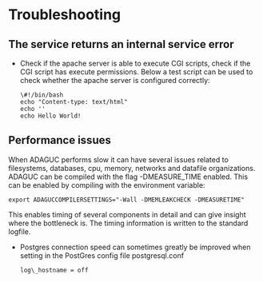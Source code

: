 Troubleshooting
===============

The service returns an internal service error
---------------------------------------------

-   Check if the apache server is able to execute CGI scripts, check if
    the CGI script has execute permissions. Below a test script can be
    used to check whether the apache server is configured correctly:
    ```
    \#!/bin/bash
    echo "Content-type: text/html"
    echo ''
    echo Hello World!
    ```

Performance issues
------------------

When ADAGUC performs slow it can have several issues related to
filesystems, databases, cpu, memory, networks and datafile
organizations. ADAGUC can be compiled with the flag -DMEASURE\_TIME
enabled. This can be enabled by compiling with the environment
variable:
```
export ADAGUCCOMPILERSETTINGS="-Wall -DMEMLEAKCHECK -DMEASURETIME"
```

This enables timing of several components in detail and can give insight
where the bottleneck is. The timing information is written to the
standard logfile.

-   Postgres connection speed can sometimes greatly be improved when
    setting in the PostGres config file postgresql.conf
    ```
    log\_hostname = off
    ```

